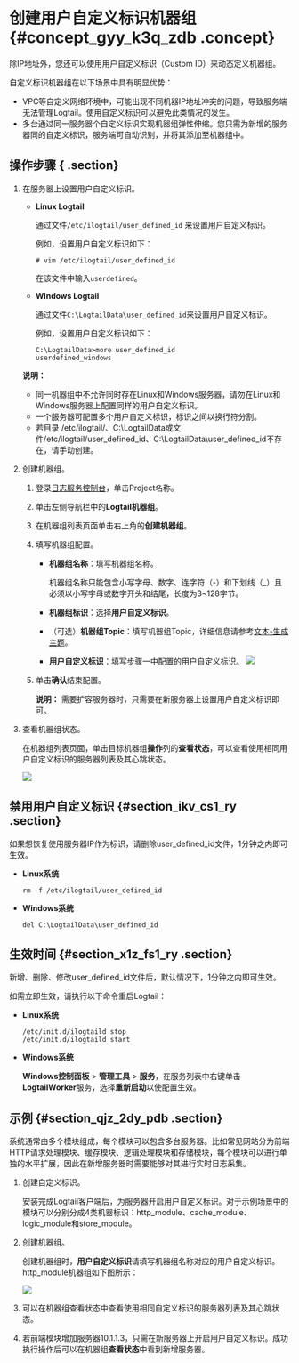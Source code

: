 # 创建用户自定义标识机器组 {#concept_gyy_k3q_zdb .concept}

除IP地址外，您还可以使用用户自定义标识（Custom ID）来动态定义机器组。

自定义标识机器组在以下场景中具有明显优势：

-   VPC等自定义网络环境中，可能出现不同机器IP地址冲突的问题，导致服务端无法管理Logtail。使用自定义标识可以避免此类情况的发生。
-   多台通过同一服务器个自定义标识实现机器组弹性伸缩。您只需为新增的服务器同的自定义标识，服务端可自动识别，并将其添加至机器组中。

## 操作步骤 { .section}

1.  在服务器上设置用户自定义标识。

    -   **Linux Logtail**

        通过文件`/etc/ilogtail/user_defined_id` 来设置用户自定义标识。

        例如，设置用户自定义标识如下：

        ```
        # vim /etc/ilogtail/user_defined_id
        ```

        在该文件中输入`userdefined`。

    -   **Windows Logtail**

        通过文件`C:\LogtailData\user_defined_id`来设置用户自定义标识。

        例如，设置用户自定义标识如下：

        ```
        C:\LogtailData>more user_defined_id
        userdefined_windows
        ```

    **说明：** 

    -   同一机器组中不允许同时存在Linux和Windows服务器，请勿在Linux和Windows服务器上配置同样的用户自定义标识。
    -   一个服务器可配置多个用户自定义标识，标识之间以换行符分割。
    -   若目录 /etc/ilogtail/、C:\\LogtailData或文件/etc/ilogtail/user\_defined\_id、C:\\LogtailData\\user\_defined\_id不存在，请手动创建。
2.  创建机器组。
    1.  登录[日志服务控制台](https://sls.console.aliyun.com)，单击Project名称。
    2.  单击左侧导航栏中的**Logtail机器组**。
    3.  在机器组列表页面单击右上角的**创建机器组**。
    4.  填写机器组配置。

        -   **机器组名称**：填写机器组名称。

            机器组名称只能包含小写字母、数字、连字符（-）和下划线（\_）且必须以小写字母或数字开头和结尾，长度为3~128字节。

        -   **机器组标识**：选择**用户自定义标识**。
        -   （可选）**机器组Topic**：填写机器组Topic，详细信息请参考[文本-生成主题](intl.zh-CN/用户指南/Logtail采集/数据源/文本-生成主题.md)。
        -   **用户自定义标识**：填写步骤一中配置的用户自定义标识。
        ![](http://static-aliyun-doc.oss-cn-hangzhou.aliyuncs.com/assets/img/13078/15371745505254_zh-CN.png)

    5.  单击**确认**结束配置。

        **说明：** 需要扩容服务器时，只需要在新服务器上设置用户自定义标识即可。

3.  查看机器组状态。

    在机器组列表页面，单击目标机器组**操作**列的**查看状态**，可以查看使用相同用户自定义标识的服务器列表及其心跳状态。

    ![](http://static-aliyun-doc.oss-cn-hangzhou.aliyuncs.com/assets/img/13078/15371745505255_zh-CN.png)


## 禁用用户自定义标识 {#section_ikv_cs1_ry .section}

如果想恢复使用服务器IP作为标识，请删除user\_defined\_id文件，1分钟之内即可生效。

-   **Linux系统**

    ```
    rm -f /etc/ilogtail/user_defined_id
    ```

-   **Windows系统**

    ```
    del C:\LogtailData\user_defined_id
    ```


## 生效时间 {#section_x1z_fs1_ry .section}

新增、删除、修改user\_defined\_id文件后，默认情况下，1分钟之内即可生效。

如需立即生效，请执行以下命令重启Logtail：

-   **Linux系统**

    ```
    /etc/init.d/ilogtaild stop
    /etc/init.d/ilogtaild start
    ```

-   **Windows系统**

    **Windows控制面板** \> **管理工具** \> **服务**，在服务列表中右键单击**LogtailWorker**服务，选择**重新启动**以使配置生效。


## 示例 {#section_qjz_2dy_pdb .section}

系统通常由多个模块组成，每个模块可以包含多台服务器。比如常见网站分为前端HTTP请求处理模块、缓存模块、逻辑处理模块和存储模块，每个模块可以进行单独的水平扩展，因此在新增服务器时需要能够对其进行实时日志采集。

1.  创建自定义标识。

    安装完成Logtail客户端后，为服务器开启用户自定义标识。对于示例场景中的模块可以分别分成4类机器标识：http\_module、cache\_module、logic\_module和store\_module。

2.  创建机器组。

    创建机器组时，**用户自定义标识**请填写机器组名称对应的用户自定义标识。http\_module机器组如下图所示：

    ![](http://static-aliyun-doc.oss-cn-hangzhou.aliyuncs.com/assets/img/13078/15371745505254_zh-CN.png)

3.  可以在机器组查看状态中查看使用相同自定义标识的服务器列表及其心跳状态。
4.  若前端模块增加服务器10.1.1.3，只需在新服务器上开启用户自定义标识。成功执行操作后可以在机器组**查看状态**中看到新增服务器。

